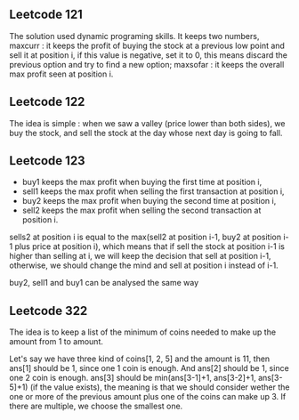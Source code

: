 ## Leetcode 121
The solution used dynamic programing skills. It keeps two numbers, maxcurr : it keeps the profit of buying the stock at a previous low
point and sell it at position i, if this value is negative, set it to 0, this means discard the previous option and try to find a new
option; maxsofar : it keeps the overall max profit seen at position i.


## Leetcode 122
The idea is simple : when we saw a valley (price lower than both sides), we buy the stock, and sell the stock at the day whose
next day is going to fall.


## Leetcode 123
* buy1 keeps the max profit when buying the first time at position i,
* sell1 keeps the max profit when selling the first transaction at position i,
* buy2 keeps the max profit when buying the second time at position i,
* sell2 keeps the max profit when selling the second transaction at position i.

sells2 at position i is equal to the max(sell2 at position i-1, buy2 at position i-1 plus price at position i), which means that if sell
the stock at position i-1 is higher than selling at i, we will keep the decision that sell at position i-1, otherwise, we should change
the mind and sell at position i instead of i-1.

buy2, sell1 and buy1 can be analysed the same way


## Leetcode 322
The idea is to keep a list of the minimum of coins needed to make up the amount from 1 to amount.

Let's say we have three kind of coins[1, 2, 5] and the amount is 11, then ans[1] should be 1, since one 1 coin is enough. And
ans[2] should be 1, since one 2 coin is enough. ans[3] should be min(ans[3-1]+1, ans[3-2]+1, ans[3-5]+1) (if the value exists), 
the meaning is that we should consider wether the one or more of the previous amount plus one of the coins can make up 3. If there
are multiple, we choose the smallest one.
